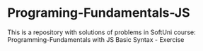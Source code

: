# Programing-Fundamentals-JS
This is a repository with solutions of problems in SoftUni course: Programming-Fundamentals with JS
Basic Syntax - Exercise